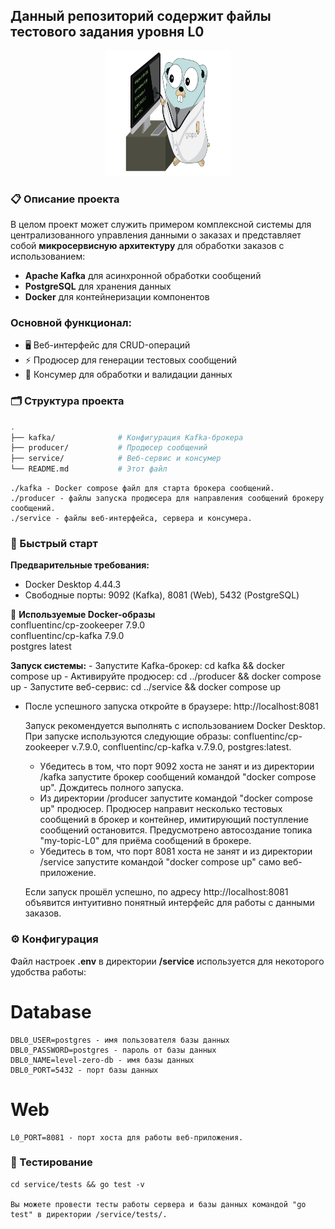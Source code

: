 ## Данный репозиторий содержит файлы тестового задания уровня L0  

<p align="center">
    <img src="GopherDoctor.png" alt="Гофер" width="200" height="200">
</p>

### 📋 Описание проекта  

В целом проект может служить примером комплексной системы для централизованного управления данными о заказах и представляет собой **микросервисную архитектуру** для обработки заказов с использованием:
- **Apache Kafka** для асинхронной обработки сообщений
- **PostgreSQL** для хранения данных
- **Docker** для контейнеризации компонентов

### Основной функционал:
- 🖥️ Веб-интерфейс для CRUD-операций
- ⚡ Продюсер для генерации тестовых сообщений
- 🔄 Консумер для обработки и валидации данных

### 🗂️ Структура проекта  

```bash
.
├── kafka/              # Конфигурация Kafka-брокера
├── producer/           # Продюсер сообщений
├── service/            # Веб-сервис и консумер
└── README.md           # Этот файл
```
    ./kafka - Docker compose файл для старта брокера сообщений.  
    ./producer - файлы запуска продюсера для направления сообщений брокеру сообщений.  
    ./service - файлы веб-интерфейса, сервера и консумера.  
  
### 🚀 Быстрый старт

**Предварительные требования:**
- Docker Desktop 4.44.3
- Свободные порты: 9092 (Kafka), 8081 (Web), 5432 (PostgreSQL)

🐳 **Используемые Docker-образы**  
     confluentinc/cp-zookeeper 7.9.0  
     confluentinc/cp-kafka 7.9.0  
     postgres latest  

**Запуск системы:**
    - Запустите Kafka-брокер: cd kafka && docker compose up
    - Активируйте продюсер: cd ../producer && docker compose up
    - Запустите веб-сервис: cd ../service && docker compose up
  - После успешного запуска откройте в браузере: http://localhost:8081

       Запуск рекомендуется выполнять с использованием Docker Desktop.  
       При запуске используются следующие образы: confluentinc/cp-zookeeper v.7.9.0, confluentinc/cp-kafka v.7.9.0, postgres:latest.  
      - Убедитесь в том, что порт 9092 хоста не занят и из директории /kafka запустите брокер сообщений командой "docker compose up". Дождитесь полного запуска.  
      - Из директории /producer запустите командой "docker compose up" продюсер. Продюсер направит несколько тестовых сообщений в брокер и контейнер, имитирующий поступление сообщений остановится. Предусмотрено автосоздание топика "my-topic-L0" для приёма сообщений в брокере.  
      - Убедитесь в том, что порт 8081 хоста не занят и из директории /service запустите командой "docker compose up" само веб-приложение.  

    Если запуск прошёл успешно, по адресу http://localhost:8081 объявится интуитивно понятный интерфейс для работы с данными заказов.  

### ⚙️ Конфигурация

Файл настроек **.env** в директории **/service** используется для некоторого удобства работы:
# Database
    DBL0_USER=postgres - имя пользователя базы данных 
    DBL0_PASSWORD=postgres - пароль от базы данных 
    DBL0_NAME=level-zero-db - имя базы данных  
    DBL0_PORT=5432 - порт базы данных  
# Web
    L0_PORT=8081 - порт хоста для работы веб-приложения.  

### 🧪 Тестирование

    cd service/tests && go test -v

    Вы можете провести тесты работы сервера и базы данных командой "go test" в директории /service/tests/.  